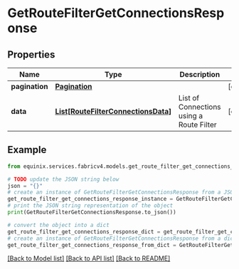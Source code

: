 # GetRouteFilterGetConnectionsResponse


## Properties

Name | Type | Description | Notes
------------ | ------------- | ------------- | -------------
**pagination** | [**Pagination**](Pagination.md) |  | [optional] 
**data** | [**List[RouteFilterConnectionsData]**](RouteFilterConnectionsData.md) | List of Connections using a Route Filter | [optional] 

## Example

```python
from equinix.services.fabricv4.models.get_route_filter_get_connections_response import GetRouteFilterGetConnectionsResponse

# TODO update the JSON string below
json = "{}"
# create an instance of GetRouteFilterGetConnectionsResponse from a JSON string
get_route_filter_get_connections_response_instance = GetRouteFilterGetConnectionsResponse.from_json(json)
# print the JSON string representation of the object
print(GetRouteFilterGetConnectionsResponse.to_json())

# convert the object into a dict
get_route_filter_get_connections_response_dict = get_route_filter_get_connections_response_instance.to_dict()
# create an instance of GetRouteFilterGetConnectionsResponse from a dict
get_route_filter_get_connections_response_from_dict = GetRouteFilterGetConnectionsResponse.from_dict(get_route_filter_get_connections_response_dict)
```
[[Back to Model list]](../README.md#documentation-for-models) [[Back to API list]](../README.md#documentation-for-api-endpoints) [[Back to README]](../README.md)


